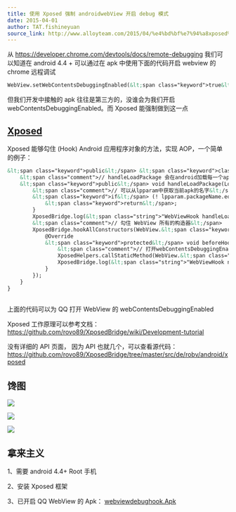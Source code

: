 ```yaml
---
title: 使用 Xposed 强制 androidwebView 开启 debug 模式
date: 2015-04-01
author: TAT.fishineyuan
source_link: http://www.alloyteam.com/2015/04/%e4%bd%bf%e7%94%a8xposed%e5%bc%ba%e5%88%b6androidwebview%e5%bc%80%e5%90%afdebug%e6%a8%a1%e5%bc%8f/
---
```


<!-- {% raw %} - for jekyll -->

从 <https://developer.chrome.com/devtools/docs/remote-debugging> 我们可以知道在 android 4.4 + 可以通过在 apk 中使用下面的代码开启 webview 的 chrome 远程调试

```html
WebView.setWebContentsDebuggingEnabled(&lt;span class="keyword">true&lt;/span>);
```

但我们开发中接触的 apk 往往是第三方的，没谁会为我们开启 webContentsDebuggingEnabled。而 Xposed 能强制做到这一点

## [Xposed](https://github.com/rovo89/XposedBridge/wiki/Development-tutorial)

Xposed 能够勾住 (Hook) Android 应用程序对象的方法，实现 AOP，一个简单的例子：

```html
&lt;span class="keyword">public&lt;/span> &lt;span class="keyword">class&lt;/span> WebViewHook &lt;span class="keyword">implements&lt;/span> IXposedHookLoadPackage {
    &lt;span class="comment">// handleLoadPackage 会在android加载每一个apk后执行&lt;/span>
    &lt;span class="keyword">public&lt;/span> void handleLoadPackage(LoadPackageParam lpparam) throws Throwable {
        &lt;span class="comment">// 可以从lpparam中获取当前apk的名字&lt;/span>
        &lt;span class="keyword">if&lt;/span> (! lpparam.packageName.equals(&lt;span class="string">"com.tencent.mobileqq"&lt;/span>)) {
            &lt;span class="keyword">return&lt;/span>;
        }
        XposedBridge.log(&lt;span class="string">"WebViewHook handleLoadPackage: "&lt;/span> + lpparam.packageName);
        &lt;span class="comment">// 勾住 WebView 所有的构造器&lt;/span>
        XposedBridge.hookAllConstructors(WebView.&lt;span class="keyword">class&lt;/span>, &lt;span class="keyword">new&lt;/span> XC_MethodHook() {
            @Override
            &lt;span class="keyword">protected&lt;/span> void beforeHookedMethod(MethodHookParam param) throws Throwable {
                &lt;span class="comment">// 打开webContentsDebuggingEnabled&lt;/span>
                XposedHelpers.callStaticMethod(WebView.&lt;span class="keyword">class&lt;/span>, &lt;span class="string">"setWebContentsDebuggingEnabled"&lt;/span>, &lt;span class="keyword">true&lt;/span>);
                XposedBridge.log(&lt;span class="string">"WebViewHook new WebView(): "&lt;/span> + packageName);
            }
        });
    }
}
 
```

上面的代码可以为 QQ 打开 WebView 的 webContentsDebuggingEnabled

Xposed 工作原理可以参考文档： <https://github.com/rovo89/XposedBridge/wiki/Development-tutorial>

没有详细的 API 页面， 因为 API 也就几个，可以查看源代码： <https://github.com/rovo89/XposedBridge/tree/master/src/de/robv/android/xposed>

## 馋图

![](http://7tszky.com1.z0.glb.clouddn.com/FkOLG2-Oi_AM2jOIIpWJZS3Kg9XT)

![](http://7tszky.com1.z0.glb.clouddn.com/FiIdSVKqGFHg3xPEXdZG8wQCXPJI)

![](http://7tszky.com1.z0.glb.clouddn.com/FuP8cOgJccKFlEUn8DERk-owE0Ub)

## 拿来主义

1、需要 android 4.4+ Root 手机

2、安装 Xposed 框架

3、已开启 QQ WebView 的 Apk： [webviewdebughook.Apk](http://7tszky.com1.z0.glb.clouddn.com/FkA_G7UGdW8X4DZ2IKsRjVG0gEpz)


<!-- {% endraw %} - for jekyll -->